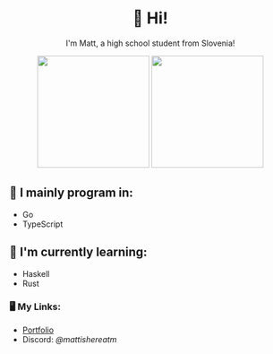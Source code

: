 <h1 align="center">👋 Hi!</h1>
<p align="center">I'm Matt, a high school student from Slovenia!</p>

<p align="center"><img height="200px" src="https://github-readme-stats.vercel.app/api?username=mattishere&show_icons=true&theme=catppuccin_mocha" /> <img  height="200px" src="https://github-readme-stats.vercel.app/api/top-langs/?username=mattishere&theme=catppuccin_mocha&hide=javascript&layout=donut" />

## 🍁 I mainly program in:
- Go
- TypeScript

## 📖 I'm currently learning:
- Haskell
- Rust

### 🖥 My Links:
- [Portfolio](https://matthere.net)
- Discord: *@mattishereatm*
